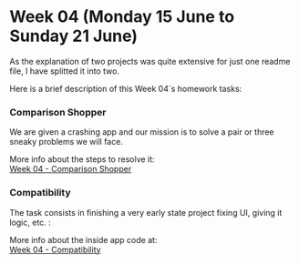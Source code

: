 # Week 04 (Monday 15 June to Sunday 21 June)

As the explanation of two projects was quite extensive for just one readme file, I have splitted it into two.

Here is a brief description of this Week 04´s homework tasks:

 
### Comparison Shopper 
We are given a crashing app and our mission is to solve a pair or three sneaky problems we will face.  

More info about the steps to resolve it:  
[Week 04 - Comparison Shopper](https://github.com/AlbertoTalavan/TS_RWbootcamp_2020/blob/master/Week04/Comparison_Shopper_Readme.md "Comparison Shoper")



### Compatibility
The task consists in finishing a very early state project fixing UI, giving it logic, etc. : 

More info about the inside app code at:  
[Week 04 - Compatibility](https://github.com/AlbertoTalavan/TS_RWbootcamp_2020/blob/master/Week04/Compatibility_Readme.md "Compatibility")
